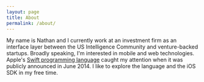 ```yaml
---
layout: page
title: About
permalink: /about/
---
```


My name is Nathan and I currently work at an investment firm as an interface layer between the US Intelligence Community and venture-backed startups.  Broadly speaking, I'm interested in mobile and web technologies.  Apple's [Swift programming language](https://swift.org/) caught my attention when it was publicly announced in June 2014. I like to explore the language and the iOS SDK in my free time.


